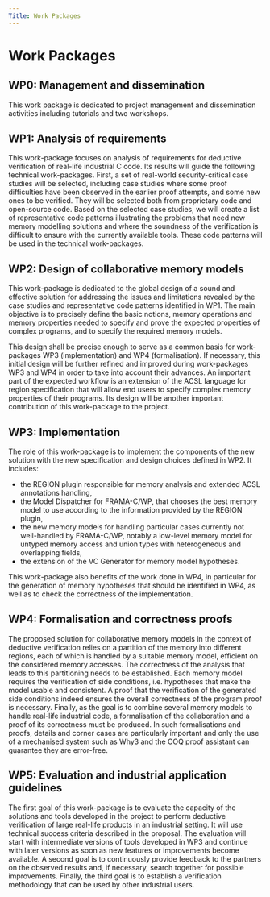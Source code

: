 ```yaml
---
Title: Work Packages
---
```


# Work Packages

## WP0: Management and dissemination

This work package is dedicated to project management and dissemination activities including tutorials and two workshops. 

## WP1: Analysis of requirements

This work-package focuses on analysis of requirements for deductive verification of real-life industrial C code. Its results will guide the following technical work-packages. First, a set of real-world security-critical case studies will be selected, including case studies where some proof difficulties have been observed in the earlier proof attempts, and some new ones to be verified. They will be selected both from proprietary code and open-source code. Based on the selected case studies, we will create a list of representative code patterns illustrating the problems that need new memory modelling solutions and where the soundness of the verification is difficult to ensure with the currently available tools. These code patterns will be used in the technical work-packages. 

## WP2: Design of collaborative memory models

This work-package is dedicated to the global design of a sound and effective solution for addressing the issues and limitations revealed by the case studies and representative code patterns identified in WP1. The main objective is to precisely define the basic notions, memory operations and memory properties needed to specify and prove the expected properties of complex programs, and to specify the required memory models.

This design shall be precise enough to serve as a common basis for work-packages WP3 (implementation) and WP4 (formalisation). If necessary, this initial design will be further refined and improved during work-packages WP3 and WP4 in order to take into account their advances. An important part of the expected workflow is an extension of the ACSL language for region specification that will allow end users to specify complex memory properties of their programs. Its design will be another important contribution of this work-package to the project.

## WP3: Implementation

The role of this work-package is to implement the components of the new solution with the new specification and design choices defined in WP2. It includes:
- the REGION plugin responsible for memory analysis and extended ACSL annotations handling,
- the Model Dispatcher for FRAMA-C/WP, that chooses the best memory model to use according to the information provided by the REGION plugin,
- the new memory models for handling particular cases currently not well-handled by FRAMA-C/WP, notably a low-level memory model for untyped memory access and union types with heterogeneous and overlapping fields,
- the extension of the VC Generator for memory model hypotheses.

This work-package also benefits of the work done in WP4, in particular for the generation of memory  hypotheses that should be identified in WP4, as well as to check the correctness of the implementation. 

## WP4: Formalisation and correctness proofs

The proposed solution for collaborative memory models in the context of deductive verification relies on a partition of the memory into different regions, each of which is handled by a suitable memory model, efficient on the considered memory accesses. The correctness of the analysis that leads to this partitioning needs to be established. Each memory model requires the verification of side conditions, i.e. hypotheses that make the model usable and consistent. A proof that the verification of the generated side conditions indeed ensures the overall correctness of the program proof is necessary. Finally, as the goal is to combine several memory models to handle real-life industrial code, a formalisation of the collaboration and a proof of its correctness must be produced. In such formalisations and proofs, details and corner cases are particularly important and only the use of a mechanised system such as Why3 and the COQ proof assistant can guarantee they are error-free.

## WP5: Evaluation and industrial application guidelines

The first goal of this work-package is to evaluate the capacity of the solutions and tools developed in the project to perform deductive verification of large real-life products in an industrial setting. It will use technical success criteria described in the proposal. The evaluation will start with intermediate versions of tools developed in WP3 and continue with later versions as soon as new features or improvements become available. A second goal is to continuously provide feedback to the partners on the observed results and, if necessary, search together for possible improvements. Finally, the third goal is to establish a verification methodology that can be used by other industrial users.
